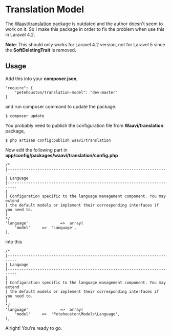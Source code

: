 # Translation Model

The [Waavi/translation](https://github.com/Waavi/translation) package is outdated and the author doesn't seem to work on it.
So I make this package in order to fix the problem when use this in Laravel 4.2.

**Note**: This should only works for Laravel 4.2 version, not for Laravel 5 since the **SoftDeletingTrait** is removed.


## Usage

Add this into your **composer.json**,

```
"require": {
    "petehouston/translation-model": "dev-master"
}
```

and run composer command to update the package.

```
$ composer update
```

You probably need to publish the configuration file from **Waavi/translation** package,

```
$ php artisan config:publish waavi/translation
```

Now edit the following part in **app/config/packages/waavi/translation/config.php**

```
/*
|--------------------------------------------------------------------------
| Language
|--------------------------------------------------------------------------
|
| Configuration specific to the language management component. You may extend
| the default models or implement their corresponding interfaces if you need to.
|
*/
'language'              =>  array(
    'model'     =>  'Language',
),
```

into this

```
/*
|--------------------------------------------------------------------------
| Language
|--------------------------------------------------------------------------
|
| Configuration specific to the language management component. You may extend
| the default models or implement their corresponding interfaces if you need to.
|
*/
'language'              =>  array(
    'model'     =>  'Petehouston\Models\Language',
),
```

Alright! You're ready to go.
